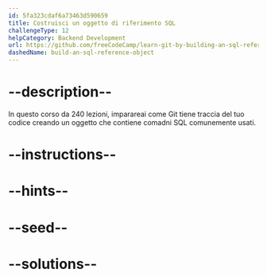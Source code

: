 ```yaml
---
id: 5fa323cdaf6a73463d590659
title: Costruisci un oggetto di riferimento SQL
challengeType: 12
helpCategory: Backend Development
url: https://github.com/freeCodeCamp/learn-git-by-building-an-sql-reference-object
dashedName: build-an-sql-reference-object
---
```


# --description--

In questo corso da 240 lezioni, imparareai come Git tiene traccia del tuo codice creando un oggetto che contiene comadni SQL comunemente usati.

# --instructions--

# --hints--

# --seed--

# --solutions--
